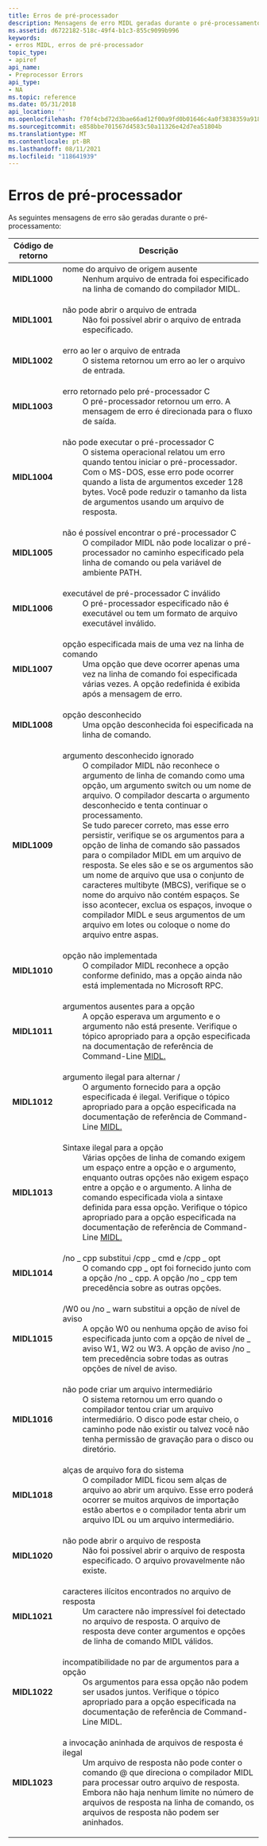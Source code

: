 ```yaml
---
title: Erros de pré-processador
description: Mensagens de erro MIDL geradas durante o pré-processamento.
ms.assetid: d6722182-518c-49f4-b1c3-855c9099b996
keywords:
- erros MIDL, erros de pré-processador
topic_type:
- apiref
api_name:
- Preprocessor Errors
api_type:
- NA
ms.topic: reference
ms.date: 05/31/2018
api_location: ''
ms.openlocfilehash: f70f4cbd72d3bae66ad12f00a9fd0b01646c4a0f3838359a91823c8d49646529
ms.sourcegitcommit: e858bbe701567d4583c50a11326e42d7ea51804b
ms.translationtype: MT
ms.contentlocale: pt-BR
ms.lasthandoff: 08/11/2021
ms.locfileid: "118641939"
---
```

# <a name="preprocessor-errors"></a>Erros de pré-processador

As seguintes mensagens de erro são geradas durante o pré-processamento:



| Código de retorno                                                                                                                                   | Descrição                                                                                                                                                                                                                                                                                                                                                                                                                                                                                                                                                                                                                                                                                                                                                                                                                                                                            |
|-----------------------------------------------------------------------------------------------------------------------------------------------|----------------------------------------------------------------------------------------------------------------------------------------------------------------------------------------------------------------------------------------------------------------------------------------------------------------------------------------------------------------------------------------------------------------------------------------------------------------------------------------------------------------------------------------------------------------------------------------------------------------------------------------------------------------------------------------------------------------------------------------------------------------------------------------------------------------------------------------------------------------------------------------|
| <span id="MIDL1000"></span><span id="midl1000"></span><dl> <dt>**MIDL1000**</dt> </dl> | <dl> <dt><span id="missing_source_file_name"></span><span id="MISSING_SOURCE_FILE_NAME"></span>nome do arquivo de origem ausente</dt> <dd> Nenhum arquivo de entrada foi especificado na linha de comando do compilador MIDL.<br/> </dd> </dl>                                                                                                                                                                                                                                                                                                                                                                                                                                                                                                                                                                                         |
| <span id="MIDL1001"></span><span id="midl1001"></span><dl> <dt>**MIDL1001**</dt> </dl> | <dl> <dt><span id="cannot_open_input_file"></span><span id="CANNOT_OPEN_INPUT_FILE"></span>não pode abrir o arquivo de entrada</dt> <dd> Não foi possível abrir o arquivo de entrada especificado.<br/> </dd> </dl>                                                                                                                                                                                                                                                                                                                                                                                                                                                                                                                                                                                                                     |
| <span id="MIDL1002"></span><span id="midl1002"></span><dl> <dt>**MIDL1002**</dt> </dl> | <dl> <dt><span id="error_while_reading_input_file"></span><span id="ERROR_WHILE_READING_INPUT_FILE"></span>erro ao ler o arquivo de entrada</dt> <dd> O sistema retornou um erro ao ler o arquivo de entrada.<br/> </dd> </dl>                                                                                                                                                                                                                                                                                                                                                                                                                                                                                                                                                                                |
| <span id="MIDL1003"></span><span id="midl1003"></span><dl> <dt>**MIDL1003**</dt> </dl> | <dl> <dt><span id="error_returned_by_the_C_preprocessor"></span><span id="error_returned_by_the_c_preprocessor"></span><span id="ERROR_RETURNED_BY_THE_C_PREPROCESSOR"></span>erro retornado pelo pré-processador C</dt> <dd> O pré-processador retornou um erro. A mensagem de erro é direcionada para o fluxo de saída.<br/> </dd> </dl>                                                                                                                                                                                                                                                                                                                                                                                                                                                                          |
| <span id="MIDL1004"></span><span id="midl1004"></span><dl> <dt>**MIDL1004**</dt> </dl> | <dl> <dt><span id="cannot_execute_C_preprocessor"></span><span id="cannot_execute_c_preprocessor"></span><span id="CANNOT_EXECUTE_C_PREPROCESSOR"></span>não pode executar o pré-processador C</dt> <dd> O sistema operacional relatou um erro quando tentou iniciar o pré-processador. Com o MS-DOS, esse erro pode ocorrer quando a lista de argumentos exceder 128 bytes. Você pode reduzir o tamanho da lista de argumentos usando um arquivo de resposta.<br/> </dd> </dl>                                                                                                                                                                                                                                                                                                                                                          |
| <span id="MIDL1005"></span><span id="midl1005"></span><dl> <dt>**MIDL1005**</dt> </dl> | <dl> <dt><span id="cannot_find_C_preprocessor"></span><span id="cannot_find_c_preprocessor"></span><span id="CANNOT_FIND_C_PREPROCESSOR"></span>não é possível encontrar o pré-processador C</dt> <dd> O compilador MIDL não pode localizar o pré-processador no caminho especificado pela linha de comando ou pela variável de ambiente PATH.<br/> </dd> </dl>                                                                                                                                                                                                                                                                                                                                                                                                                                                                      |
| <span id="MIDL1006"></span><span id="midl1006"></span><dl> <dt>**MIDL1006**</dt> </dl> | <dl> <dt><span id="invalid_C_preprocessor_executable"></span><span id="invalid_c_preprocessor_executable"></span><span id="INVALID_C_PREPROCESSOR_EXECUTABLE"></span>executável de pré-processador C inválido</dt> <dd> O pré-processador especificado não é executável ou tem um formato de arquivo executável inválido.<br/> </dd> </dl>                                                                                                                                                                                                                                                                                                                                                                                                                                                                                    |
| <span id="MIDL1007"></span><span id="midl1007"></span><dl> <dt>**MIDL1007**</dt> </dl> | <dl> <dt><span id="switch_specified_more_than_once_on_command_line"></span><span id="SWITCH_SPECIFIED_MORE_THAN_ONCE_ON_COMMAND_LINE"></span>opção especificada mais de uma vez na linha de comando</dt> <dd> Uma opção que deve ocorrer apenas uma vez na linha de comando foi especificada várias vezes. A opção redefinida é exibida após a mensagem de erro.<br/> </dd> </dl>                                                                                                                                                                                                                                                                                                                                                                                                                                      |
| <span id="MIDL1008"></span><span id="midl1008"></span><dl> <dt>**MIDL1008**</dt> </dl> | <dl> <dt><span id="unknown_switch"></span><span id="UNKNOWN_SWITCH"></span>opção desconhecido</dt> <dd> Uma opção desconhecida foi especificada na linha de comando.<br/> </dd> </dl>                                                                                                                                                                                                                                                                                                                                                                                                                                                                                                                                                                                                                                 |
| <span id="MIDL1009"></span><span id="midl1009"></span><dl> <dt>**MIDL1009**</dt> </dl> | <dl> <dt><span id="unknown_argument_ignored"></span><span id="UNKNOWN_ARGUMENT_IGNORED"></span>argumento desconhecido ignorado</dt> <dd> O compilador MIDL não reconhece o argumento de linha de comando como uma opção, um argumento switch ou um nome de arquivo. O compilador descarta o argumento desconhecido e tenta continuar o processamento.<br/> Se tudo parecer correto, mas esse erro persistir, verifique se os argumentos para a opção de linha de comando são passados para o compilador MIDL em um arquivo de resposta. Se eles são e se os argumentos são um nome de arquivo que usa o conjunto de caracteres multibyte (MBCS), verifique se o nome do arquivo não contém espaços. Se isso acontecer, exclua os espaços, invoque o compilador MIDL e seus argumentos de um arquivo em lotes ou coloque o nome do arquivo entre aspas.<br/> </dd> </dl> |
| <span id="MIDL1010"></span><span id="midl1010"></span><dl> <dt>**MIDL1010**</dt> </dl> | <dl> <dt><span id="switch_not_implemented"></span><span id="SWITCH_NOT_IMPLEMENTED"></span>opção não implementada</dt> <dd> O compilador MIDL reconhece a opção conforme definido, mas a opção ainda não está implementada no Microsoft RPC.<br/> </dd> </dl>                                                                                                                                                                                                                                                                                                                                                                                                                                                                                                                                                       |
| <span id="MIDL1011"></span><span id="midl1011"></span><dl> <dt>**MIDL1011**</dt> </dl> | <dl> <dt><span id="argument_s__missing_for_switch"></span><span id="ARGUMENT_S__MISSING_FOR_SWITCH"></span>argumentos ausentes para a opção</dt> <dd> A opção esperava um argumento e o argumento não está presente. Verifique o tópico apropriado para a opção especificada na documentação de referência de Command-Line [MIDL.](midl-command-line-reference.md)<br/> </dd> </dl>                                                                                                                                                                                                                                                                                                                                                                                                                               |
| <span id="MIDL1012"></span><span id="midl1012"></span><dl> <dt>**MIDL1012**</dt> </dl> | <dl> <dt><span id="argument_illegal_for_switch__"></span><span id="ARGUMENT_ILLEGAL_FOR_SWITCH__"></span>argumento ilegal para alternar /</dt> <dd> O argumento fornecido para a opção especificada é ilegal. Verifique o tópico apropriado para a opção especificada na documentação de referência de Command-Line [MIDL.](midl-command-line-reference.md)<br/> </dd> </dl>                                                                                                                                                                                                                                                                                                                                                                                                                                          |
| <span id="MIDL1013"></span><span id="midl1013"></span><dl> <dt>**MIDL1013**</dt> </dl> | <dl> <dt><span id="illegal_syntax_for_switch"></span><span id="ILLEGAL_SYNTAX_FOR_SWITCH"></span>Sintaxe ilegal para a opção</dt> <dd> Várias opções de linha de comando exigem um espaço entre a opção e o argumento, enquanto outras opções não exigem espaço entre a opção e o argumento. A linha de comando especificada viola a sintaxe definida para essa opção. Verifique o tópico apropriado para a opção especificada na documentação de referência de Command-Line [MIDL.](midl-command-line-reference.md)<br/> </dd> </dl>                                                                                                                                                                                                                                                                          |
| <span id="MIDL1014"></span><span id="midl1014"></span><dl> <dt>**MIDL1014**</dt> </dl> | <dl> <dt><span id="_no_cpp_overrides__cpp_cmd_and__cpp_opt"></span><span id="_NO_CPP_OVERRIDES__CPP_CMD_AND__CPP_OPT"></span>/no \_ cpp substitui /cpp \_ cmd e /cpp \_ opt</dt> <dd> O comando cpp \_ opt foi fornecido junto com a opção /no \_ cpp. A opção /no \_ cpp tem precedência sobre as outras opções.<br/> </dd> </dl>                                                                                                                                                                                                                                                                                                                                                                                                                                                                        |
| <span id="MIDL1015"></span><span id="midl1015"></span><dl> <dt>**MIDL1015**</dt> </dl> | <dl> <dt><span id="_W0_or__no_warn_overrides_warning-level_switch"></span><span id="_w0_or__no_warn_overrides_warning-level_switch"></span><span id="_W0_OR__NO_WARN_OVERRIDES_WARNING-LEVEL_SWITCH"></span>/W0 ou /no \_ warn substitui a opção de nível de aviso</dt> <dd> A opção W0 ou nenhuma opção de aviso foi especificada junto com a opção de nível de \_ aviso W1, W2 ou W3. A opção de aviso /no \_ tem precedência sobre todas as outras opções de nível de aviso.<br/> </dd> </dl>                                                                                                                                                                                                                                                                                                                                            |
| <span id="MIDL1016"></span><span id="midl1016"></span><dl> <dt>**MIDL1016**</dt> </dl> | <dl> <dt><span id="cannot_create_intermediate_file"></span><span id="CANNOT_CREATE_INTERMEDIATE_FILE"></span>não pode criar um arquivo intermediário</dt> <dd> O sistema retornou um erro quando o compilador tentou criar um arquivo intermediário. O disco pode estar cheio, o caminho pode não existir ou talvez você não tenha permissão de gravação para o disco ou diretório.<br/> </dd> </dl>                                                                                                                                                                                                                                                                                                                                                                                                                                 |
| <span id="MIDL1018"></span><span id="midl1018"></span><dl> <dt>**MIDL1018**</dt> </dl> | <dl> <dt><span id="out-of-system_file_handles"></span><span id="OUT-OF-SYSTEM_FILE_HANDLES"></span>alças de arquivo fora do sistema</dt> <dd> O compilador MIDL ficou sem alças de arquivo ao abrir um arquivo. Esse erro poderá ocorrer se muitos arquivos de importação estão abertos e o compilador tenta abrir um arquivo IDL ou um arquivo intermediário.<br/> </dd> </dl>                                                                                                                                                                                                                                                                                                                                                                                                                                                            |
| <span id="MIDL1020"></span><span id="midl1020"></span><dl> <dt>**MIDL1020**</dt> </dl> | <dl> <dt><span id="cannot_open_response_file"></span><span id="CANNOT_OPEN_RESPONSE_FILE"></span>não pode abrir o arquivo de resposta</dt> <dd> Não foi possível abrir o arquivo de resposta especificado. O arquivo provavelmente não existe.<br/> </dd> </dl>                                                                                                                                                                                                                                                                                                                                                                                                                                                                                                                                                                       |
| <span id="MIDL1021"></span><span id="midl1021"></span><dl> <dt>**MIDL1021**</dt> </dl> | <dl> <dt><span id="illegal_character_s__found_in_response_file"></span><span id="ILLEGAL_CHARACTER_S__FOUND_IN_RESPONSE_FILE"></span>caracteres ilícitos encontrados no arquivo de resposta</dt> <dd> Um caractere não impressível foi detectado no arquivo de resposta. O arquivo de resposta deve conter argumentos e opções de linha de comando MIDL válidos.<br/> </dd> </dl>                                                                                                                                                                                                                                                                                                                                                                                                                                                  |
| <span id="MIDL1022"></span><span id="midl1022"></span><dl> <dt>**MIDL1022**</dt> </dl> | <dl> <dt><span id="mismatch_in_argument_pair_for_switch"></span><span id="MISMATCH_IN_ARGUMENT_PAIR_FOR_SWITCH"></span>incompatibilidade no par de argumentos para a opção</dt> <dd> Os argumentos para essa opção não podem ser usados juntos. Verifique o tópico apropriado para a opção especificada na documentação de referência de Command-Line MIDL.<br/> </dd> </dl>                                                                                                                                                                                                                                                                                                                                                                                                                                                           |
| <span id="MIDL1023"></span><span id="midl1023"></span><dl> <dt>**MIDL1023**</dt> </dl> | <dl> <dt><span id="nested_invocation_of_response_files_is_illegal"></span><span id="NESTED_INVOCATION_OF_RESPONSE_FILES_IS_ILLEGAL"></span>a invocação aninhada de arquivos de resposta é ilegal</dt> <dd> Um arquivo de resposta não pode conter o comando @ que direciona o compilador MIDL para processar outro arquivo de resposta. Embora não haja nenhum limite no número de arquivos de resposta na linha de comando, os arquivos de resposta não podem ser aninhados.<br/> </dd> </dl>                                                                                                                                                                                                                                                                                                                                                            |



 

 

 






